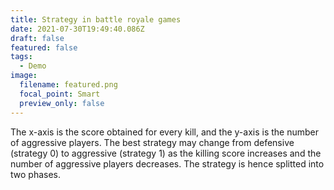 ```yaml
---
title: Strategy in battle royale games
date: 2021-07-30T19:49:40.086Z
draft: false
featured: false
tags:
  - Demo
image:
  filename: featured.png
  focal_point: Smart
  preview_only: false
---
```

The x-axis is the score obtained for every kill, and the y-axis is the number of aggressive players. The best strategy may change from defensive (strategy 0) to aggressive (strategy 1) as the killing score increases and the number of aggressive players decreases. The strategy is hence splitted into two phases.